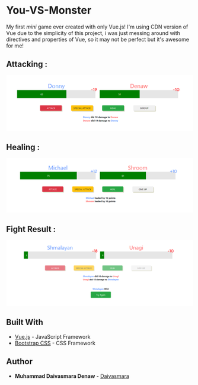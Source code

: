 # You-VS-Monster
My first *mini* game ever created with only Vue.js! I'm using CDN version of Vue due to the simplicity of this project, i was just messing around with directives and properties of Vue, so it may not be perfect but it's awesome for me!

## Attacking :
![Attacking Screenshoots](screenshoots/damaged.png)

## Healing :
![Healing Screenshoots](screenshoots/healed.png)

## Fight Result :
![Win Screenshoots](screenshoots/win.png)

## Built With

* [Vue.js](https://vuejs.org/) - JavaScript Framework
* [Bootstrap CSS](http://getbootstrap.com/) - CSS Framework

## Author

* **Muhammad Daivasmara Denaw** - [Daivasmara](https://github.com/Daivasmara)
